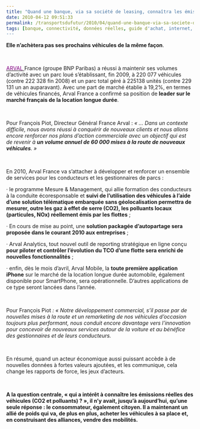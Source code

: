 ```yaml
---
title: "Quand une banque, via sa société de leasing, connaîtra les émissions réelles CO2 et polluants des véhicules"
date: 2010-04-12 09:51:33
permalink: /transportsdufutur/2010/04/quand-une-banque-via-sa-societe-de-leasing-connaitra-les-emissions-reelles-co2-et-polluants-des-vehi.html
tags: [banque, connectivité, données réelles, guide d'achat, internet, iphone, partage de données, Service de mobilité, véhicule propre]
---
```


<p class="MsoNormal"><span><strong>Elle n’achètera pas ses prochains véhicules de la même façon</strong>.</span></p> <p class="MsoNormal"><span></span> </p> <p class="MsoNormal"><span><a href="https://gabrielplassat.github.io/transportsdufutur/wp-content/uploads/sites/6/2010/04/cp-arval-france-2009_2010.pdf"><font color="#800080">ARVAL </font></a>France (groupe BNP Paribas) a réussi à maintenir ses volumes d’activité avec un parc loué s’établissant, fin 2009, à 220 077 véhicules (contre 222 328 fin 2008) et un parc total géré à 225138 unités (contre 229 131 un an auparavant). Avec une part de marché établie à 19,2%, en termes de véhicules financés, Arval France a confirmé sa position de <strong>leader sur le marché français de la location longue durée</strong>.</span></p> <p class="MsoNormal"><span> </span></p> <p class="MsoNormal"><span>Pour François Piot, Directeur Général France Arval : <em>« … Dans un contexte difficile, nous avons réussi à conquérir de nouveaux clients et nous allons encore renforcer nos plans d’action commerciale avec un objectif qui est de revenir à <strong>un volume annuel de 60 000 mises à la route de nouveaux véhicules</strong>. »</em></span></p> <p class="MsoNormal"><em><span> </span></em></p> <p class="MsoNormal"><span>En 2010, Arval France va s’attacher à développer et renforcer un ensemble de services pour les conducteurs et les gestionnaires de parcs :</span></p> <p class="MsoNormal"><span><span>·<span>		 </span></span></span><span dir="ltr"><span>le programme Mesure & Management, qui allie formation des conducteurs à la conduite écoresponsable et <strong>suivi de l’utilisation des véhicules à l’aide d’une solution télématique embarquée sans géolocalisation permettra de mesurer, outre les gaz à effet de serre (CO2), les polluants locaux (particules, NOx) réellement émis par les flottes</strong> ; </span></span></p> <p class="MsoNormal"><span><span>·<span>		 </span></span></span><span dir="ltr"><span>En cours de mise au point, une <strong>solution packagée d’autopartage sera proposée dans le courant 2010 aux entreprises</strong> ; </span></span></p> <p class="MsoNormal"><span><span>·<span>		 </span></span></span><span dir="ltr"><span>Arval Analytics, tout nouvel outil de reporting stratégique en ligne conçu <strong>pour piloter et contrôler l’évolution du TCO d’une flotte sera enrichi de nouvelles fonctionnalités</strong> ; </span></span></p> <p class="MsoNormal"><span><span>·<span>		 </span></span></span><span dir="ltr"><span>enfin, dès le mois d’avril, Arval Mobile, la <strong>toute première application iPhone</strong> sur le marché de la location longue durée automobile, également disponible pour SmartPhone, sera opérationnelle. D’autres applications de ce type seront lancées dans l’année.</span></span></p> <p class="MsoNormal"><span> </span></p> <p class="MsoNormal"><span>Pour François Piot <em>: « Notre développement commercial, s’il passe par de nouvelles mises à la route et un remarketing de nos véhicules d’occasion toujours plus performant, nous conduit encore davantage vers l’innovation pour concevoir de nouveaux services autour de la voiture et au bénéfice des gestionnaires et de leurs conducteurs.</em></span></p> <p class="MsoNormal"><em><span> </span></em></p> <p class="MsoNormal"><span>En résumé, quand un acteur économique aussi puissant accède à de nouvelles données à fortes valeurs ajoutées, et les communique, cela change les rapports de force, les jeux d’acteurs. </span></p> <p class="MsoNormal"><span> </span></p> <p class="MsoNormal"><span></span><strong><span>A la question centrale, « qui a intérêt à connaître les émissions réelles des véhicules (CO2 et polluants) ? », il n’y avait, jusqu’à aujourd’hui, qu’une seule réponse : le consommateur, également citoyen. Il a maintenant un allié de poids qui va, de plus en plus, acheter les véhicules à sa place et, en construisant des alliances, vendre des mobilités.</span></strong></p>
